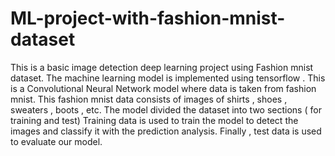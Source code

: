 # ML-project-with-fashion-mnist-dataset
This is a basic image detection deep learning project using Fashion mnist dataset. The machine learning model is implemented using tensorflow . 
This is a Convolutional Neural Network model where data is taken from fashion mnist. This fashion mnist data consists of images of shirts , shoes , sweaters , boots , etc. 
The model divided the dataset into two sections ( for training and test)
Training data is used to train the model to detect the images and classify it with the prediction analysis.
Finally , test data is used to evaluate our model.
